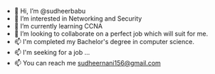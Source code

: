 - 👋 Hi, I’m @sudheerbabu
- 👀 I’m interested in Networking and Security
- 🌱 I’m currently learning CCNA
- 💞️ I’m looking to collaborate on  a perfect job which will suit for me.
- 📫 I'm completed my Bachelor's degree in computer science. 
- 📫 I'm seeking for a job ...
- 📫 You can reach me sudheernani156@gmail.com

<!---
sudheernani156/sudheernani156 is a ✨ special ✨ repository because its `README.md` (this file) appears on your GitHub profile.
You can click the Preview link to take a look at your changes.
--->
